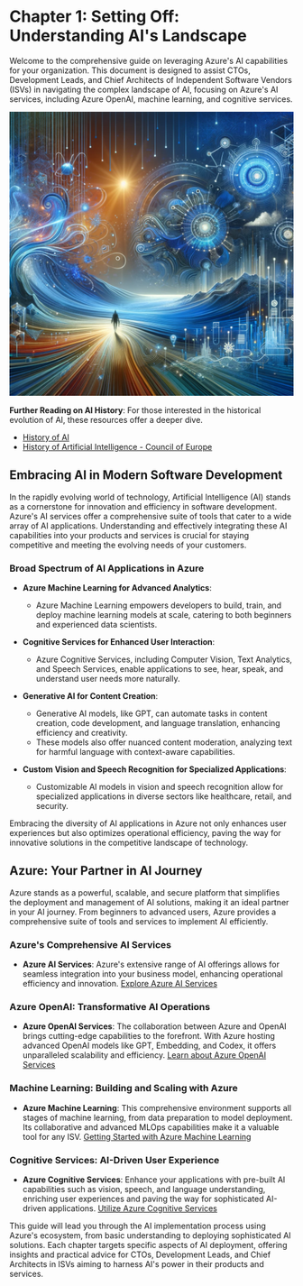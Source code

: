 # Chapter 1: Setting Off: Understanding AI's Landscape

Welcome to the comprehensive guide on leveraging Azure's AI capabilities for your organization. This document is designed to assist CTOs, Development Leads, and Chief Architects of Independent Software Vendors (ISVs) in navigating the complex landscape of AI, focusing on Azure's AI services, including Azure OpenAI, machine learning, and cognitive services.

![Taking the first step](./../media/chapter1.png)

**Further Reading on AI History**: For those interested in the historical evolution of AI, these resources offer a deeper dive.

- [History of AI](https://sitn.hms.harvard.edu/flash/2017/history-artificial-intelligence/)
- [History of Artificial Intelligence - Council of Europe](https://www.coe.int/en/web/artificial-intelligence/history-of-ai)

## Embracing AI in Modern Software Development

In the rapidly evolving world of technology, Artificial Intelligence (AI) stands as a cornerstone for innovation and efficiency in software development. Azure's AI services offer a comprehensive suite of tools that cater to a wide array of AI applications. Understanding and effectively integrating these AI capabilities into your products and services is crucial for staying competitive and meeting the evolving needs of your customers.

### Broad Spectrum of AI Applications in Azure

- **Azure Machine Learning for Advanced Analytics**:
  - Azure Machine Learning empowers developers to build, train, and deploy machine learning models at scale, catering to both beginners and experienced data scientists.

- **Cognitive Services for Enhanced User Interaction**:
  - Azure Cognitive Services, including Computer Vision, Text Analytics, and Speech Services, enable applications to see, hear, speak, and understand user needs more naturally.

- **Generative AI for Content Creation**:
  - Generative AI models, like GPT, can automate tasks in content creation, code development, and language translation, enhancing efficiency and creativity.
  - These models also offer nuanced content moderation, analyzing text for harmful language with context-aware capabilities.

- **Custom Vision and Speech Recognition for Specialized Applications**:
  - Customizable AI models in vision and speech recognition allow for specialized applications in diverse sectors like healthcare, retail, and security.

Embracing the diversity of AI applications in Azure not only enhances user experiences but also optimizes operational efficiency, paving the way for innovative solutions in the competitive landscape of technology.

## Azure: Your Partner in AI Journey

Azure stands as a powerful, scalable, and secure platform that simplifies the deployment and management of AI solutions, making it an ideal partner in your AI journey. From beginners to advanced users, Azure provides a comprehensive suite of tools and services to implement AI efficiently.

### Azure's Comprehensive AI Services

- **Azure AI Services**: Azure's extensive range of AI offerings allows for seamless integration into your business model, enhancing operational efficiency and innovation. [Explore Azure AI Services](https://docs.microsoft.com/en-us/azure/ai/)

### Azure OpenAI: Transformative AI Operations

- **Azure OpenAI Services**: The collaboration between Azure and OpenAI brings cutting-edge capabilities to the forefront. With Azure hosting advanced OpenAI models like GPT, Embedding, and Codex, it offers unparalleled scalability and efficiency. [Learn about Azure OpenAI Services](https://azure.microsoft.com/en-us/services/openai/)

### Machine Learning: Building and Scaling with Azure

- **Azure Machine Learning**: This comprehensive environment supports all stages of machine learning, from data preparation to model deployment. Its collaborative and advanced MLOps capabilities make it a valuable tool for any ISV. [Getting Started with Azure Machine Learning](https://docs.microsoft.com/en-us/azure/machine-learning/)

### Cognitive Services: AI-Driven User Experience

- **Azure Cognitive Services**: Enhance your applications with pre-built AI capabilities such as vision, speech, and language understanding, enriching user experiences and paving the way for sophisticated AI-driven applications. [Utilize Azure Cognitive Services](https://docs.microsoft.com/en-us/azure/cognitive-services/)

This guide will lead you through the AI implementation process using Azure's ecosystem, from basic understanding to deploying sophisticated AI solutions. Each chapter targets specific aspects of AI deployment, offering insights and practical advice for CTOs, Development Leads, and Chief Architects in ISVs aiming to harness AI's power in their products and services.
